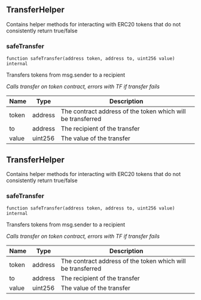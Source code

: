 
## TransferHelper

Contains helper methods for interacting with ERC20 tokens that do not consistently return true/false

### safeTransfer

```solidity
function safeTransfer(address token, address to, uint256 value) internal
```

Transfers tokens from msg.sender to a recipient

_Calls transfer on token contract, errors with TF if transfer fails_

| Name | Type | Description |
| ---- | ---- | ----------- |
| token | address | The contract address of the token which will be transferred |
| to | address | The recipient of the transfer |
| value | uint256 | The value of the transfer |

## TransferHelper

Contains helper methods for interacting with ERC20 tokens that do not consistently return true/false

### safeTransfer

```solidity
function safeTransfer(address token, address to, uint256 value) internal
```

Transfers tokens from msg.sender to a recipient

_Calls transfer on token contract, errors with TF if transfer fails_

| Name | Type | Description |
| ---- | ---- | ----------- |
| token | address | The contract address of the token which will be transferred |
| to | address | The recipient of the transfer |
| value | uint256 | The value of the transfer |

